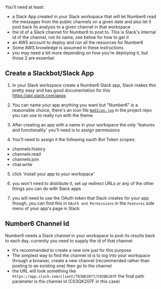 You'll need at least:

- a Slack App created in your Slack workspace that will let Number6 read the messages from the public channels on a given date and also let it post back its analysis to a given channel in that workspace
- the id of a Slack channel for Number6 to post to. This is Slack's internal id of the channel, not its name, see below for how to get it
- an AWS account to deploy and run all the resources for Number6
- Some AWS knowledge is assumed in these instructions
- you may need a bit more depending on how you're deploying it, but those 2 are essential

## Create a Slackbot/Slack App

1. In your Slack workspace create a Number6 Slack app, Slack makes this pretty easy and has good documentation for this https://api.slack.com/apps

2. You can name your app anything you want but "Number6" is a reasonable choice, there's an icon file [`No6Icon.jpg`](https://github.com/Number6App/number6app.github.io/blob/master/assets/images/No6Icon.jpg) in the project repo you can use to really run with the theme

3. After creating an app with a name in your workspace the only 'features and functionality' you'll need is to assign permissions

4. You'll need to assign it the following oauth Bot Token scopes:

- channels:history
- channels:read
- channels:join
- chat:write

5. click 'install your app to your workspace'

6. you won't need to distribute it, set up redirect URLs or any of the other things you can do with Slack apps

7. you will need to use the OAuth token that Slack creates for your app though, you can find this in `OAuth and Permissions` in the `Features` side menu of your app's page in Slack

## Number6 Channel Id

Number6 needs a Slack channel in your workspace to post its results back to each day, currently you need to supply the id of that channel: 

- It's recommended to create a new one just for this purpose 
- The simplest way to find the channel id is to log into your workspace through a browser, create a new channel (recommended rather than posting to an existing one) then go to the channel
- the URL will look something like `https://app.slack.com/client/T03QK2077/C03QK207F` the final path parameter is the channel id (C03QK207F in this case)